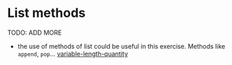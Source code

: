 # List methods

TODO: ADD MORE

- the use of methods of list could be useful in this exercise. Methods like `append`, `pop`... [variable-length-quantity](../exercise-concepts/variable-length-quantity.md)

